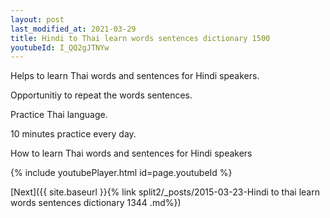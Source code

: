 ```yaml
---
layout: post
last_modified_at: 2021-03-29
title: Hindi to Thai learn words sentences dictionary 1500 
youtubeId: I_QQ2gJTNYw
---
```

 
 
Helps to learn Thai words and sentences for Hindi speakers.

Opportunitiy to repeat the words sentences. 

Practice Thai language. 
 
10 minutes practice every day. 
 
How to learn Thai words and sentences for Hindi speakers 
 
{% include youtubePlayer.html id=page.youtubeId %}
 
 
[Next]({{ site.baseurl }}{% link  split2/_posts/2015-03-23-Hindi to thai learn words sentences dictionary 1344 .md%})
 
